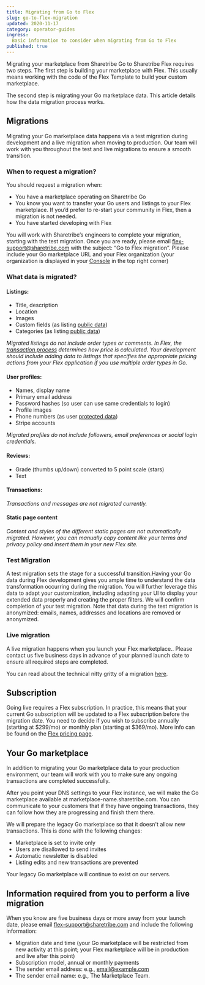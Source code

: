 ```yaml
---
title: Migrating from Go to Flex
slug: go-to-flex-migration
updated: 2020-11-17
category: operator-guides
ingress:
  Basic information to consider when migrating from Go to Flex
published: true
---
```


Migrating your marketplace from Sharetribe Go to Sharetribe Flex requires two steps. The first step is building your marketplace with Flex. This usually means working with the code of the Flex Template to build your custom marketplace.

The second step is migrating your Go marketplace data. This article details how the data migration process works.

## Migrations

Migrating your Go marketplace data happens via a test migration during development and a live migration when moving to production. Our team will work with you throughout the test and live migrations to ensure a smooth transition.

### When to request a migration?

You should request a migration when:
- You have a marketplace operating on Sharetribe Go
- You know you want to transfer your Go users and listings to your Flex marketplace. If you’d prefer to re-start your community in Flex, then a migration is not needed.
- You have started developing with Flex

You will work with Sharetribe’s engineers to complete your migration, starting with the test migration. Once you are ready, please email flex-support@sharetribe.com with the subject: “Go to Flex migration”. Please include your Go marketplace URL and your Flex organization (your organization is displayed in your [Console](https://flex-console.sharetribe.com/) in the top right corner)

### What data is migrated?
#### Listings:
  - Title, description
  - Location
  - Images
  - Custom fields (as listing [public data](https://www.sharetribe.com/docs/references/extended-data/))
  - Categories (as listing [public data](https://www.sharetribe.com/docs/references/extended-data/))

*Migrated listings do not include order types or comments. In Flex, the [transaction process](https://www.sharetribe.com/docs/background/transaction-process/) determines how price is calculated. Your development should include adding data to listings that specifies the appropriate pricing actions from your Flex application if you use multiple order types in Go.*

#### User profiles:
  - Names, display name
  - Primary email address
  - Password hashes (so user can use same credentials to login)
  - Profile images
  - Phone numbers (as user [protected data](https://www.sharetribe.com/docs/references/extended-data/))
  - Stripe accounts

*Migrated profiles do not include followers, email preferences or social login credentials.*

#### Reviews:
  - Grade (thumbs up/down) converted to 5 point scale (stars)
  - Text

#### Transactions:

*Transactions and messages are not migrated currently.*

#### Static page content

*Content and styles of the different static pages are not automatically migrated. However, you can manually copy content like your terms and privacy policy and insert them in your new Flex site.*

### Test Migration

A test migration sets the stage for a successful transition.Having your Go data during Flex
development gives you ample time to understand the data transformation occurring during
the migration. You will further leverage this data to adapt your customization, including
adapting your UI to display your extended data properly and creating the proper filters.
We will confirm completion of your test migration. Note that data during the test migration is
anonymized: emails, names, addresses and locations are removed or anonymized.

### Live migration
A live migration happens when you launch your Flex marketplace.. Please contact us five business days in advance of your planned launch date to ensure all required steps are completed.

You can read about the technical nitty gritty of a migration [here](https://github.com/sharetribe/turnkey2im#supported-data).

## Subscription

Going live requires a Flex subscription. In practice, this means that your current Go subscription will be updated to a Flex subscription before the migration date. You need to decide if you wish to subscribe annually (starting at $299/mo) or monthly plan (starting at $369/mo). More info can be found on the [Flex pricing page](https://www.sharetribe.com/products/flex/#pricing).

## Your Go marketplace

In addition to migrating your Go marketplace data to your production environment, our team will work with you to make sure any ongoing transactions are completed successfully.

After you point your DNS settings to your Flex instance, we will make the Go marketplace available at marketplace-name.sharetribe.com. You can communicate to your customers that if they have ongoing transactions, they can follow how they are progressing and finish them there.

We will prepare the legacy Go marketplace so that it doesn't allow new transactions. This is done with the following changes:

- Marketplace is set to invite only
- Users are disallowed to send invites
- Automatic newsletter is disabled
- Listing edits and new transactions are prevented

Your legacy Go marketplace will continue to exist on our servers.

## Information required from you to perform a live migration
When you know are five business days or more away from your launch date, please email flex-support@sharetribe.com and include the following information:

- Migration date and time (your Go marketplace will be restricted from new activity at this point; your Flex marketplace will be in production and live after this point)
- Subscription model, annual or monthly payments
- The sender email address: e.g., email@example.com
- The sender email name: e.g., The Marketplace Team.
